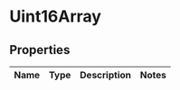 # Uint16Array

## Properties
Name | Type | Description | Notes
------------ | ------------- | ------------- | -------------
